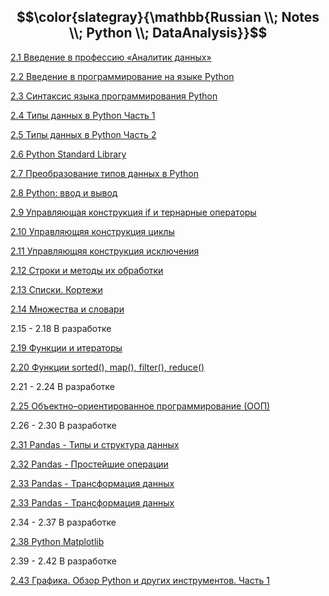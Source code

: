 ## $$\color{slategray}{\mathbb{Russian \\; Notes \\; Python \\; DataAnalysis}}$$

[2.1 Введение в профессию «Аналитик данных»](https://www.kaggle.com/code/olgabelitskaya/russian-notes-pythondataanalysis-2-1)

[2.2 Введение в программирование на языке Python](https://www.kaggle.com/code/olgabelitskaya/russian-notes-pythondataanalysis-2-2)

[2.3 Синтаксис языка программирования Python](https://www.kaggle.com/code/olgabelitskaya/russian-notes-pythondataanalysis-2-3)

[2.4 Типы данных в Python Часть 1](https://www.kaggle.com/code/olgabelitskaya/russian-notes-pythondataanalysis-2-4)

[2.5 Типы данных в Python Часть 2](https://www.kaggle.com/code/olgabelitskaya/russian-notes-pythondataanalysis-2-5)

[2.6 Python Standard Library](https://www.kaggle.com/code/olgabelitskaya/russian-notes-pythondataanalysis-2-6)

[2.7 Преобразование типов данных в Python](https://www.kaggle.com/code/olgabelitskaya/russian-notes-pythondataanalysis-2-7)

[2.8 Python: ввод и вывод](https://www.kaggle.com/code/olgabelitskaya/russian-notes-pythondataanalysis-2-8)

[2.9 Управляющая конструкция if и тернарные операторы](https://www.kaggle.com/code/olgabelitskaya/russian-notes-pythondataanalysis-2-9)

[2.10 Управляющяя конструкция циклы](https://www.kaggle.com/code/olgabelitskaya/russian-notes-pythondataanalysis-2-10)

[2.11 Управляющяя конструкция исключения](https://www.kaggle.com/code/olgabelitskaya/russian-notes-pythondataanalysis-2-11)

[2.12 Строки и методы их обработки](https://www.kaggle.com/code/olgabelitskaya/russian-notes-pythondataanalysis-2-12)

[2.13 Списки. Кортежи](https://www.kaggle.com/code/olgabelitskaya/russian-notes-pythondataanalysis-2-13)

[2.14 Множества и словари](https://www.kaggle.com/code/olgabelitskaya/russian-notes-pythondataanalysis-2-14)

2.15 - 2.18 В разработке

[2.19 Функции и итераторы](https://www.kaggle.com/code/olgabelitskaya/russian-notes-pythondataanalysis-2-19)

[2.20 Функции sorted(), map(), filter(), reduce()](https://www.kaggle.com/code/olgabelitskaya/russian-notes-pythondataanalysis-2-20)

2.21 - 2.24 В разработке

[2.25 Объектно–ориентированное программирование (ООП)](https://www.kaggle.com/code/olgabelitskaya/russian-notes-pythondataanalysis-2-25)

2.26 - 2.30 В разработке

[2.31 Pandas - Типы и структура данных](https://www.kaggle.com/code/olgabelitskaya/russian-notes-pythondataanalysis-2-31)

[2.32 Pandas - Простейшие операции](https://www.kaggle.com/code/olgabelitskaya/russian-notes-pythondataanalysis-2-32)

[2.33 Pandas - Трансформация данных](https://www.kaggle.com/code/olgabelitskaya/russian-notes-pythondataanalysis-2-33)

[2.33 Pandas - Трансформация данных](https://www.kaggle.com/code/olgabelitskaya/russian-notes-pythondataanalysis-2-33)

2.34 - 2.37 В разработке

[2.38 Python Matplotlib](https://www.kaggle.com/code/olgabelitskaya/russian-notes-pythondataanalysis-2-38)

2.39 - 2.42 В разработке

[2.43 Графика. Обзор Python и других инструментов. Часть 1](https://www.kaggle.com/code/olgabelitskaya/russian-notes-pythondataanalysis-2-43)
